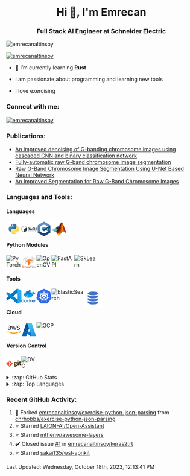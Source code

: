 <h1 align="center">Hi 👋, I'm Emrecan</h1>
<h3 align="center">Full Stack AI Engineer at Schneider Electric</h3>

<p align="left"> <img src="https://komarev.com/ghpvc/?username=emrecanaltinsoy&label=Profile%20views&color=0e75b6&style=flat" alt="emrecanaltinsoy" /> </p>

<p align="left"> <a href="https://github.com/ryo-ma/github-profile-trophy"><img src="https://github-profile-trophy.vercel.app/?username=emrecanaltinsoy" alt="emrecanaltinsoy" /></a> </p>

- 🌱 I’m currently learning **Rust**

- I am passionate about programming and learning new tools

- I love exercising

<h3 align="left">Connect with me:</h3>
<p align="left">
<a href="https://linkedin.com/in/emrecanaltinsoy" target="blank"><img align="center" src="https://raw.githubusercontent.com/rahuldkjain/github-profile-readme-generator/master/src/images/icons/Social/linked-in-alt.svg" alt="emrecanaltinsoy" height="30" width="40" /></a>
</p>

### Publications:
- <a href="https://link.springer.com/article/10.1007%2Fs00371-021-02273-5" target="_blank">An improved denoising of G-banding chromosome images using cascaded CNN and binary classification network</a>
- <a href="https://digital-library.theiet.org/content/journals/10.1049/iet-ipr.2019.1104" target="_blank">Fully-automatic raw G-band chromosome image segmentation</a>
- <a href="https://link.springer.com/chapter/10.1007/978-3-030-20915-5_11" target="_blank">Raw G-Band Chromosome Image Segmentation Using U-Net Based Neural Network</a>
- <a href="https://ieeexplore.ieee.org/abstract/document/8599328" target="_blank">An Improved Segmentation for Raw G-Band Chromosome Images</a>

### Languages and Tools:
#### Languages
<img align="left" alt="Python" width="40px" src="https://raw.githubusercontent.com/github/explore/80688e429a7d4ef2fca1e82350fe8e3517d3494d/topics/python/python.png" />
<img align="left" alt="Bash" width="40px" src="https://raw.githubusercontent.com/github/explore/80688e429a7d4ef2fca1e82350fe8e3517d3494d/topics/bash/bash.png" />
<img align="left" alt="C++" width="40px" src="https://raw.githubusercontent.com/github/explore/80688e429a7d4ef2fca1e82350fe8e3517d3494d/topics/cpp/cpp.png" />
<img align="left" alt="MATLAB" width="40px" src="https://raw.githubusercontent.com/github/explore/80688e429a7d4ef2fca1e82350fe8e3517d3494d/topics/matlab/matlab.png" />

<br><br/>

#### Python Modules
<img align="left" alt="PyTorch" width="40px" src="https://pytorch.org/assets/images/pytorch-logo.png" />
<img align="left" alt="Tensorflow" width="40px" src="https://raw.githubusercontent.com/github/explore/80688e429a7d4ef2fca1e82350fe8e3517d3494d/topics/tensorflow/tensorflow.png" />
<img align="left" alt="OpenCV" width="40px" src="https://upload.wikimedia.org/wikipedia/commons/3/32/OpenCV_Logo_with_text_svg_version.svg" />
<img align="left" alt="FastAPI" width="60px" src="https://repository-images.githubusercontent.com/260928305/92388600-8d1c-11ea-9993-a726466b5099" />
<img align="left" alt="SkLearn" width="60px" src="https://raw.githubusercontent.com/scikit-learn/scikit-learn/main/doc/logos/scikit-learn-logo.png" />

<br><br/>

#### Tools
<img align="left" alt="Visual Studio Code" width="40px" src="https://raw.githubusercontent.com/github/explore/80688e429a7d4ef2fca1e82350fe8e3517d3494d/topics/visual-studio-code/visual-studio-code.png" />
<img align="left" alt="Docker" width="40px" src="https://raw.githubusercontent.com/github/explore/80688e429a7d4ef2fca1e82350fe8e3517d3494d/topics/docker/docker.png" />
<img align="left" alt="K8S" width="40px" src="https://raw.githubusercontent.com/github/explore/01ea2a586e5da744792d0ccfce2f68b861f29301/topics/kubernetes/kubernetes.png" />
<img align="left" alt="ElasticSearch" width="85px" src="https://images.contentstack.io/v3/assets/bltefdd0b53724fa2ce/blt280217a63b82a734/6202d3378b1f312528798412/elastic-logo.svg" />
<img align="left" alt="SQL" width="50px" src="https://raw.githubusercontent.com/github/explore/80688e429a7d4ef2fca1e82350fe8e3517d3494d/topics/sql/sql.png" />


<br><br/>

#### Cloud
<img align="left" alt="AWS" width="40px" src="https://raw.githubusercontent.com/github/explore/fbceb94436312b6dacde68d122a5b9c7d11f9524/topics/aws/aws.png" />
<img align="left" alt="Azure" width="40px" src="https://raw.githubusercontent.com/github/explore/eaef8552d8b082ffafe2bfc8a5023d47da904aac/topics/azure/azure.png" />
<img align="left" alt="GCP" width="80px" src="https://cloud.google.com/_static/cloud/images/social-icon-google-cloud-1200-630.png" />

<br><br/>

#### Version Control
<img align="left" alt="Git" width="40px" src="https://raw.githubusercontent.com/github/explore/80688e429a7d4ef2fca1e82350fe8e3517d3494d/topics/git/git.png" />
<img align="left" alt="DVC" width="40px" src="https://dvc.org/img/dvc_icon-color--square_vector.svg" />

<br><br/>

<details>
  <summary>:zap: GitHub Stats</summary>
  <img alt="Emrecan's GitHub Stats" src="https://github-stats-itsup54t9-emrecanaltinsoy.vercel.app/api?username=emrecanaltinsoy&show_icons=true&hide_border=true&count_private=True&theme=algolia" />
</details>

<details>
  <summary>:zap: Top Languages</summary>
  <img alt="Top Languages" src="https://github-readme-stats.vercel.app/api/top-langs/?username=emrecanaltinsoy&layout=compact" />
</details> 

### Recent GitHub Activity:
<!--RECENT_ACTIVITY:start-->
1. 🔱 Forked [emrecanaltinsoy/exercise-python-json-parsing](https://github.com/emrecanaltinsoy/exercise-python-json-parsing) from [chrhobbs/exercise-python-json-parsing](https://github.com/chrhobbs/exercise-python-json-parsing)
2. ⭐ Starred [LAION-AI/Open-Assistant](https://github.com/LAION-AI/Open-Assistant)
3. ⭐ Starred [mthenw/awesome-layers](https://github.com/mthenw/awesome-layers)
4. ✔️ Closed issue [#1](https://github.com/emrecanaltinsoy/keras2trt/issues/1) in [emrecanaltinsoy/keras2trt](https://github.com/emrecanaltinsoy/keras2trt)
5. ⭐ Starred [sakai135/wsl-vpnkit](https://github.com/sakai135/wsl-vpnkit)
<!--RECENT_ACTIVITY:end-->

<!--RECENT_ACTIVITY:last_update-->
Last Updated: Wednesday, October 18th, 2023, 12:13:41 PM
<!--RECENT_ACTIVITY:last_update_end-->

<!-- ![Visitor Count](https://profile-counter.glitch.me/emrecanaltinsoy/count.svg) -->

<!-- ### Spotify Playing 🎧

<!-- [![Spotify](https://spotify-now-playing.emrecanaltinsoy.vercel.app/api/spotify)](https://open.spotify.com/user/11154698440)



